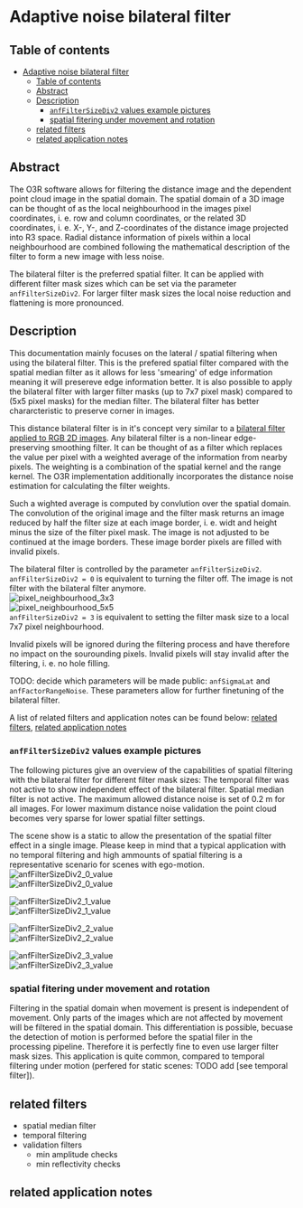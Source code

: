 # Adaptive noise bilateral filter

## Table of contents
- [Adaptive noise bilateral filter](#adaptive-noise-bilateral-filter)
  * [Table of contents](#table-of-contents)
  * [Abstract](#abstract)
  * [Description](#description)
    + [`anfFilterSizeDiv2` values example pictures](#-anffiltersizediv2--values-example-pictures)
    + [spatial fitering under movement and rotation](#spatial-fitering-under-movement-and-rotation)
  * [related filters](#related-filters)
  * [related application notes](#related-application-notes)

## Abstract
The O3R software allows for filtering the distance image and the dependent point cloud image in the spatial domain. The spatial domain of a 3D image can be thought of as the local neighbourhood in the images pixel coordinates, i. e. row and column coordinates, or the related 3D coordinates, i. e. X-, Y-, and Z-coordinates of the distance image projected into R3 space. Radial distance information of pixels within a local neighbourhood are combined following the mathematical description of the filter to form a new image with less noise.  

The bilateral filter is the preferred spatial filter. It can be applied with different filter mask sizes which can be set via the parameter `anfFilterSizeDiv2`. For larger filter mask sizes the local noise reduction and flattening is more pronounced. 

## Description

This documentation mainly focuses on the lateral / spatial filtering when using the bilateral filter. This is the prefered spatial filter compared with the spatial median filter as it allows for less 'smearing' of edge information meaning it will presereve edge information better. It is also possible to apply the bilateral filter with larger filter masks (up to 7x7 pixel mask) compared to (5x5 pixel masks) for the median filter. The bilateral filter has better chararcteristic to preserve corner in images.  

This distance bilateral filter is in it's concept very similar to a [bilateral filter applied to RGB 2D images](https://en.wikipedia.org/wiki/Bilateral_filter). Any bilateral filter is a non-linear edge-preserving smoothing filter. It can be thought of as a filter which replaces the value per pixel with a weighted average of the information from nearby pixels. The weighting is a combination of the spatial kernel and the range kernel. The O3R implementation additionally incorporates the distance noise estimation for calculating the filter weights.     

Such a wighted average is computed by convlution over the spatial domain. The convolution of the original image and the filter mask returns an image reduced by half the filter size at each image border, i. e. widt and height minus the size of the filter pixel mask. The image is not adjusted to be continued at the image borders. These image border pixels are filled with invalid pixels.   

The bilateral filter is controlled by the parameter `anfFilterSizeDiv2`.    
`anfFilterSizeDiv2 = 0` is equivalent to turning the filter off. The image is not filter with the bilateral filter anymore.   
![pixel_neighbourhood_3x3](./resources/pixel_neighbourhood_3x3.png "image representation of a 3x3 filter mask")  
![pixel_neighbourhood_5x5](./resources/pixel_neighbourhood_5x5.png "image representation of a 5x5 filter mask")  
`anfFilterSizeDiv2 = 3` is equivalent to setting the filter mask size to a local 7x7 pixel neighbourhood.   

Invalid pixels will be ignored during the filtering process and have therefore no impact on the sourounding pixels. Invalid pixels will stay invalid after the filtering, i. e. no hole filling.  

TODO: decide which parameters will be made public: `anfSigmaLat` and `anfFactorRangeNoise`. These parameters allow for further finetuning of the bilateral filter.  

A list of related filters and application notes can be found below: [related filters](related-filters), [related application notes](related-application-notes)


### `anfFilterSizeDiv2` values example pictures
The following pictures give an overview of the capabilities of spatial filtering with the bilateral filter for different filter mask sizes: The temporal filter was not active to show independent effect of the bilateral filter. Spatial median filter is not active. The maximum allowed distance noise is set of 0.2 m for all images. For lower maximum distance noise validation the point cloud becomes very sparse for lower spatial filter settings.  

The scene show is a static to allow the presentation of the spatial filter effect in a single image. Please keep in mind that a typical application with no temporal filtering and high ammounts of spatial filtering is a representative scenario for scenes with ego-motion.
![anfFilterSizeDiv2_0_value](./resources/anfFilterSizeDiv2_0.png "3D point cloud without spatial filtering / bilateral filter switched off")  
![anfFilterSizeDiv2_0_value](./resources/anfFilterSizeDiv2_0_imgs.png "distance, amplitude, distance noise, and reflectivity images without bilateral filtering")  

![anfFilterSizeDiv2_1_value](./resources/anfFilterSizeDiv2_1.png "3D point cloud with spatial filtering: bilateral filter mask set to 3x3 pixel neighbourhood")  
![anfFilterSizeDiv2_1_value](./resources/anfFilterSizeDiv2_1_imgs.png "distance, amplitude, distance noise, and reflectivity images with bilateral filter mask set to 3x3 pixel neighbourhood")  

![anfFilterSizeDiv2_2_value](./resources/anfFilterSizeDiv2_2.png "3D point cloud with spatial filtering: bilateral filter mask set to 5x5 pixel neighbourhood")  
![anfFilterSizeDiv2_2_value](./resources/anfFilterSizeDiv2_2_imgs.png "distance, amplitude, distance noise, and reflectivity images with bilateral filter mask set to 5x5 pixel neighbourhood")  

![anfFilterSizeDiv2_3_value](./resources/anfFilterSizeDiv2_3.png "3D point cloud with spatial filtering: bilateral filter mask set to 7x7 pixel neighbourhood")  
![anfFilterSizeDiv2_3_value](./resources/anfFilterSizeDiv2_3_imgs.png "distance, amplitude, distance noise, and reflectivity images with bilateral filter mask set to 7x7 pixel neighbourhood")  
 
### spatial fitering under movement and rotation
Filtering in the spatial domain when movement is present is independent of movement. Only parts of the images which are not affected by movement will be filtered in the spatial domain. This differentiation is possible, becuase the detection of motion is performed before the spatial filer in the processing pipeline. Therefore it is perfectly fine to even use larger filter mask sizes.
This application is quite common, compared to temporal filtering under motion (perfered for static scenes: TODO add [see temporal filter]).


## related filters
+ spatial median filter
+ temporal filtering
+ validation filters
    + min amplitude checks
    + min reflectivity checks

## related application notes
